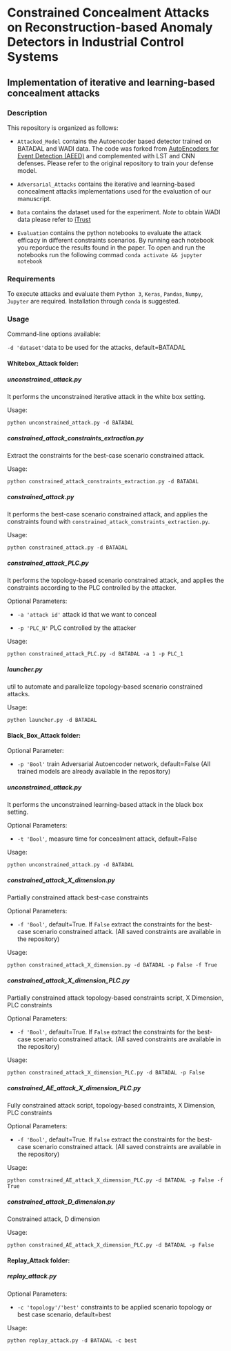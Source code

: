 Constrained Concealment Attacks on Reconstruction-based Anomaly Detectors in Industrial Control Systems
=======
 
## Implementation of iterative and learning-based concealment attacks
  
### Description
  
 This repository is organized as follows:

  * `Attacked_Model` contains the Autoencoder based detector trained on BATADAL and WADI data. The code was forked from [AutoEncoders for Event Detection (AEED)](https://github.com/rtaormina/aeed) and complemented with LST and CNN defenses. Please refer to the original repository to train your defense model.

  * `Adversarial_Attacks` contains the iterative and learning-based concealment attacks implementations used for the evaluation of our manuscript.

  * `Data` contains the dataset used for the experiment. *Note* to obtain WADI data please refer to [iTrust](https://itrust.sutd.edu.sg/)

  * `Evaluation` contains the python notebooks to evaluate the attack efficacy in different constraints scenarios. By running each notebook you reporduce the results found in the paper. To open and run the notebooks run the following commad `conda activate && jupyter notebook`

### Requirements

To execute attacks and evaluate them `Python 3`, `Keras`, `Pandas`, `Numpy`,  `Jupyter` are required. Installation through `conda` is suggested.

### Usage
Command-line options available: 

`-d 'dataset'`data to be used for the attacks, default=BATADAL

#### Whitebox_Attack folder:

##### unconstrained_attack.py

It performs the unconstrained iterative attack in the white box setting. 

Usage:

`python unconstrained_attack.py -d BATADAL`

##### constrained_attack_constraints_extraction.py

Extract the constraints for the best-case scenario constrained attack. 

Usage:

`python constrained_attack_constraints_extraction.py -d BATADAL`

##### constrained_attack.py  

It performs the best-case scenario constrained attack, and applies the constraints found with `constrained_attack_constraints_extraction.py`.

Usage:

`python constrained_attack.py -d BATADAL`

##### constrained_attack_PLC.py  

It performs the topology-based scenario constrained attack, and applies the constraints according to the PLC controlled by the attacker. 

Optional Parameters: 

* `-a 'attack id'` attack id that we want to conceal

* `-p 'PLC_N'` PLC controlled by the attacker

Usage:

`python constrained_attack_PLC.py -d BATADAL -a 1 -p PLC_1`

##### launcher.py

util to automate and parallelize topology-based scenario constrained attacks.

Usage:

`python launcher.py -d BATADAL`


#### Black_Box_Attack folder:
Optional Parameter:

* `-p 'Bool'` train Adversarial Autoencoder network,  default=False (All trained models are already available in the repository)

##### unconstrained_attack.py

It performs the unconstrained learning-based attack in the black box setting. 

Optional Parameters:

* `-t 'Bool'`, measure time for concealment attack,  default=False

Usage:


`python unconstrained_attack.py -d BATADAL`


##### constrained_attack_X_dimension.py

Partially constrained attack best-case constraints

Optional Parameters:

* `-f 'Bool'`, default=True. If `False` extract the constraints for the best-case scenario constrained attack. (All saved constraints are available in the repository)

Usage:

`python constrained_attack_X_dimension.py -d BATADAL -p False -f True`

##### constrained_attack_X_dimension_PLC.py

Partially constrained attack topology-based constraints script, X Dimension, PLC constraints 

Optional Parameters:

* `-f 'Bool'`, default=True. If `False` extract the constraints for the best-case scenario constrained attack. (All saved constraints are available in the repository)


Usage: 

`python constrained_attack_X_dimension_PLC.py -d BATADAL -p False`


##### constrained_AE_attack_X_dimension_PLC.py        
Fully constrained attack script, topology-based constraints, X Dimension, PLC constraints 

Optional Parameters:

* `-f 'Bool'`, default=True. If `False` extract the constraints for the best-case scenario constrained attack. (All saved constraints are available in the repository)

Usage:

`python constrained_AE_attack_X_dimension_PLC.py -d BATADAL -p False -f True`



##### constrained_attack_D_dimension.py               

Constrained attack, D dimension

Usage:

`python constrained_AE_attack_X_dimension_PLC.py -d BATADAL -p False`


#### Replay_Attack folder:

##### replay_attack.py

Optional Parameters:

* `-c 'topology'/'best'` constraints to be applied scenario topology or best case scenario, default=best

Usage:

`python replay_attack.py -d BATADAL -c best`


